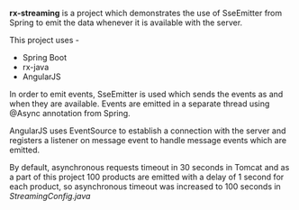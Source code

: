**rx-streaming** is a project which demonstrates the use of SseEmitter from Spring to emit the data whenever it is available with the server.

This project uses -
* Spring Boot
* rx-java
* AngularJS

In order to emit events, SseEmitter is used which sends the events as and when they are available. Events are emitted in a separate thread using @Async annotation from Spring.

AngularJS uses EventSource to establish a connection with the server and registers a listener on message event to handle message events which are emitted.

By default, asynchronous requests timeout in 30 seconds in Tomcat and as a part of this project 100 products are emitted with a delay of 1 second for each product, so asynchronous timeout was increased to 100 seconds in *StreamingConfig.java*
